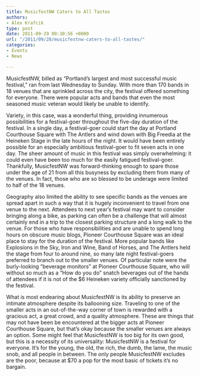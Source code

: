 ```yaml
---
title: MusicfestNW Caters to All Tastes
authors:
- Alex Krafcik
type: post
date: 2011-09-29 00:30:56 +0000
url: "/2011/09/28/musicfestnw-caters-to-all-tastes/"
categories:
- Events
- News

---
```

MusicfestNW, billed as “Portland&#8217;s largest and most successful music festival,” ran from last Wednesday to Sunday. With more than 170 bands in 18 venues that are sprinkled across the city, the festival offered something for everyone. There were popular acts and bands that even the most seasoned music veteran would likely be unable to identify.

Variety, in this case, was a wonderful thing, providing innumerous possibilities for a festival-goer throughout the five-day duration of the festival. In a single day, a festival-goer could start the day at Portland Courthouse Square with The Antlers and wind down with Big Freedia at the Heineken Stage in the late hours of the night. It would have been entirely possible for an especially ambitious festival-goer to fit seven acts in one day. The sheer amount of music in this festival was simply overwhelming: it could even have been too much for the easily fatigued festival-goer. Thankfully, MusicfestNW was forward-thinking enough to spare those under the age of 21 from all this busyness by excluding them from many of the venues. In fact, those who are so blessed to be underage were limited to half of the 18 venues.

Geography also limited the ability to see specific bands as the venues are spread apart in such a way that it is hugely inconvenient to travel from one venue to the next. Attendees to next year&#8217;s festival may want to consider bringing along a bike, as parking can often be a challenge that will almost certainly end in a trip to the closest parking structure and a long walk to the venue. For those who have responsibilities and are unable to spend long hours on obscure music blogs, Pioneer Courthouse Square was an ideal place to stay for the duration of the festival. More popular bands like Explosions in the Sky, Iron and Wine, Band of Horses, and The Antlers held the stage from four to around nine, so many late night festival-goers preferred to branch out to the smaller venues. Of particular note were the burly-looking “beverage monitors” at Pioneer Courthouse Square, who will without so much as a “How do you do” snatch beverages out of the hands of attendees if it is not of the $6 Heineken variety officially sanctioned by the festival.

What is most endearing about MusicfestNW is its ability to preserve an intimate atmosphere despite its ballooning size. Traveling to one of the smaller acts in an out-of-the-way corner of town is rewarded with a gracious act, a great crowd, and a quality atmosphere. These are things that may not have been be encountered at the bigger acts at Pioneer Courthouse Square, but that’s okay because the smaller venues are always an option. Some might feel that MusicfestNW is too big for its own good, but this is a necessity of its universality: MusicfestNW is a festival for everyone. It’s for the young, the old, the rich, the dumb, the lame, the music snob, and all people in between. The only people MusicfestNW excludes are the poor, because at $70 a pop for the most basic of tickets it’s no bargain.